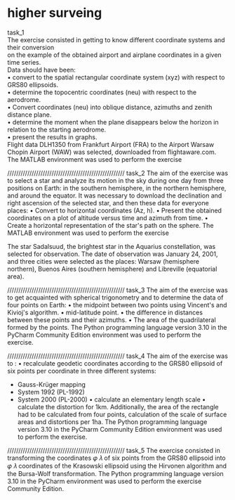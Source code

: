 # higher surveing
task_1  
The exercise consisted in getting to know different coordinate systems and their conversion  
on the example of the obtained airport and airplane coordinates in a given time series.  
Data should have been:  
• convert to the spatial rectangular coordinate system (xyz) with respect to GRS80 ellipsoids.  
• determine the topocentric coordinates (neu) with respect to the aerodrome.  
• Convert coordinates (neu) into oblique distance, azimuths and zenith distance plane.  
• determine the moment when the plane disappears below the horizon in relation to the starting aerodrome.  
• present the results in graphs.  
Flight data DLH1350 from Frankfurt Airport (FRA) to the Airport Warsaw Chopin Airport (WAW) was selected, downloaded from flightaware.com.  
The MATLAB environment was used to perform the exercise  

/////////////////////////////////////////////////////
task_2
The aim of the exercise was to select a star and analyze its motion in the sky during one day from
three positions on Earth: in the southern hemisphere, in the northern hemisphere, and around the equator.
It was necessary to download the declination and right ascension of the selected star, and then these data for everyone
places:
• Convert to horizontal coordinates (Az, h).
• Present the obtained coordinates on a plot of altitude versus time and
azimuth from time.
• Create a horizontal representation of the star's path on the sphere.
The MATLAB environment was used to perform the exercise 

The star Sadalsuud, the brightest star in the Aquarius constellation, was selected for observation.
The date of observation was January 24, 2001, and three cities were selected as the places: Warsaw (hemisphere
northern), Buenos Aires (southern hemisphere) and Libreville (equatorial area).

/////////////////////////////////////////////////////
task_3
The aim of the exercise was to get acquainted with spherical trigonometry and to determine the data of four
points on Earth:
• the midpoint between two points using Vincent's and Kivioj's algorithm.
• mid-latitude point.
• the difference in distances between these points and their azimuths.
• The area of the quadrilateral formed by the points.
The Python programming language version 3.10 in the PyCharm Community Edition environment was used to perform the exercise.

/////////////////////////////////////////////////////
task_4
The aim of the exercise was to :
• recalculate geodetic coordinates according to the GRS80 ellipsoid of six points per coordinate in three different systems:
  - Gauss-Krüger mapping
  - System 1992 (PL-1992)
  - System 2000 (PL-2000) 
• calculate an elementary length scale
• calculate the distortion for 1km. 
Additionally, the area of the rectangle had to be calculated from four points, 
calculation of the scale of surface areas and distortions per 1ha.
The Python programming language version 3.10 in the PyCharm Community Edition environment was used to perform the exercise.

/////////////////////////////////////////////////////
task_5
The exercise consisted in transforming the coordinates 𝜑 𝜆 of six points from the GRS80 ellipsoid into
𝜑 𝜆 coordinates of the Krasowski ellipsoid using the Hirvonen algorithm and the Bursa-Wolf transformation.
The Python programming language version 3.10 in the PyCharm environment was used to perform the exercise
Community Edition. 





